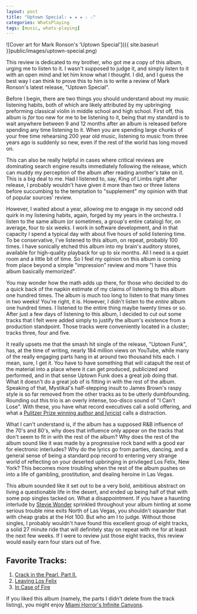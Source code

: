 ```yaml
---
layout: post
title: "Uptown Special: ★ ★ ★ ☆ ☆"
categories: WhatsPlaying
tags: [music, whats-playing]
---
```


<span style="margin:auto; display:table;">
![Cover art for Mark Ronson's 'Uptown Special']({{ site.baseurl }}public/images/uptown-special.png)
</span>

This review is dedicated to my brother, who got me a copy of this album, urging me to listen to it. I wasn't supposed to judge it, and simply listen to it with an open mind and let him know what I thought. I did, and I guess the best way I can think to prove this to him is to write a review of Mark Ronson's latest release, "Uptown Special".

Before I begin, there are two things you should understand about my music listening habits, both of which are likely attributed by my upbringing preforming classical violin in middle school and high school. First off, this album is *far* too new for me to be listening to it, being that my standard is to wait anywhere between 9 and 12 months after an album is released before spending any time listening to it. When you are spending large chunks of your free time rehearsing 200 year old music, listening to music from three years ago is suddenly so new, even if the rest of the world has long moved on.

This can also be really helpful in cases where critical reviews are dominating search engine results immediately following the release, which can muddy my perception of the album after reading another's take on it. This is a big deal to me. Had I listened to, say, King of Limbs right after release, I probably wouldn't have given it more than two or three listens before succumbing to the temptation to "supplement" my opinion with that of popular sources' review.

However, I waited about a year, allowing me to engage in my second odd quirk in my listening habits, again, forged by my years in the orchestra. I listen to the same album (or sometimes, a group's entire catalog) for, on average, four to six weeks. I work in software development, and in that capacity I spend a typical day with about five hours of solid listening time. To be conservative, I've listened to this album, on repeat, probably 100 times. I have sonically etched this album into my brain's auditory stores, available for high-quality playback for up to six months. All I need is a quiet room and a little bit of time. So I feel my opinion on this album is coming from place beyond a simple "impression" review and more "I have this album basically memorized".

You may wonder how the math adds up there, for those who decided to do a quick back of the napkin estimate of my claims of listening to this album one hundred times. The album is much too long to listen to that many times in two weeks! You're right, it is. However, I didn't listen to the *entire* album one hundred times. I listened to the entire thing maybe twenty times or so. After just a few days of listening to this album, I decided to cut out some tracks that I felt were added simply to justify the album's existence from a production standpoint. Those tracks were conveniently located in a cluster; tracks three, four and five.

It really upsets me that the smash hit single of the release, "Uptown Funk", has, at the time of writing, nearly 184 million views on YouTube, while many of the really engaging parts hang in at around two thousand hits each. I mean, sure, I get it. You have to have something that will catapult the rest of the material into a place where it can get produced, publicized and performed, and in that sense Uptown Funk does a great job doing that. What it doesn't do a great job of is fitting in with the rest of the album. Speaking of that, Mystikal's half-stepping insult to James Brown's raspy style is so far removed from the other tracks as to be utterly dumbfounding. Rounding out this trio is an overly intense, too-disco sound of "I Can't Lose". With these, you have what record executives call a solid offering, and what a [Pulitzer Prize winning author and lyricist](https://tmagazine.blogs.nytimes.com/2015/01/20/mark-ronson-michael-chabon-uptown-special/) calls a distraction.

What I can't understand is, if the album has a supposed R&B influence of the 70's and 80's, why does that influence only appear on the tracks that don't seem to fit in with the rest of the album? Why does the rest of the album sound like it was made by a progressive rock band with a good ear for electronic interludes? Why do the lyrics go from parties, dancing, and a general sense of being a standard pop record to entering very strange world of reflecting on your deserted upbringing in privileged Los Felix, New York? This becomes more troubling when the rest of the album pushes on into a life of gambling, prostitution, and dealing heroine in Las Vegas.

This album sounded like it set out to be a very bold, ambitious abstract on living a questionable life in the desert, and ended up being half of that with some pop singles tacked on. What a disappointment. If you have a haunting interlude by [Stevie Wonder](https://www.steviewonder.org.uk/discography/sessions/sessions.html) sprinkled throughout your album hinting at some serious trouble nine exits North of Las Vegas, you shouldn't squander that with cheap grabs at the Hot 100. But who am I to judge. Without those singles, I probably wouldn't have found this excellent group of eight tracks, a solid 27 minute ride that will definitely stay on repeat with me for at least the next few weeks. If I were to review just those eight tracks, this review would easily earn four stars out of five.

## Favorite Tracks:

1. [Crack in the Pearl, Part II.](https://www.youtube.com/watch?v=1IXNoUTHql8)
2. [Leaving Los Felix](https://www.youtube.com/watch?v=ziDcatk8v6Q)
3. [In Case of Fire](https://www.youtube.com/watch?v=-19d8dhsNYc)

If you liked this album (namely, the parts I didn't delete from the track listing), you might enjoy [Miami Horror's Infinite Canyons](https://www.youtube.com/watch?v=Ilh8I75CoZc).
